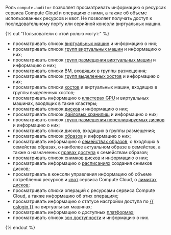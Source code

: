 Роль `compute.auditor` позволяет просматривать информацию о ресурсах сервиса Compute Cloud и операциях с ними, а также об объеме использованных ресурсов и квот. Не позволяет получать доступ к последовательному порту или серийной консоли виртуальных машин.

{% cut "Пользователи с этой ролью могут:" %}

* просматривать список [виртуальных машин](../../compute/concepts/vm.md) и информацию о них;
* просматривать список [групп виртуальных машин](../../compute/concepts/instance-groups/index.md) и информацию о них;
* просматривать список [групп размещения виртуальных машин](../../compute/concepts/placement-groups.md) и информацию о них;
* просматривать списки ВМ, входящих в группы размещения;
* просматривать список [групп выделенных хостов](../../compute/concepts/dedicated-host.md#host-group-size) и информацию о них;
* просматривать списки [хостов](../../compute/concepts/dedicated-host.md) и виртуальных машин, входящих в группы выделенных хостов;
* просматривать информацию о [кластерах GPU](../../compute/concepts/gpus.md#gpu-clusters) и виртуальных машинах, входящих в такие кластеры;
* просматривать список [дисков](../../compute/concepts/disk.md) и информацию о них;
* просматривать список [файловых хранилищ](../../compute/concepts/filesystem.md) и информацию о них;
* просматривать список [групп размещения нереплицируемых дисков](../../compute/concepts/disk-placement-group.md) и информацию о них;
* просматривать списки дисков, входящих в группы размещения;
* просматривать список [образов](../../compute/concepts/image.md) и информацию о них;
* просматривать информацию о [семействах образов](../../compute/concepts/image.md#family), о входящих в семейства образах, о наиболее актуальном образе в семействе, а также о назначенных [правах доступа](../../iam/concepts/access-control/index.md) к семействам образов;
* просматривать список [снимков дисков](../../compute/concepts/snapshot.md) и информацию о них;
* просматривать информацию о [расписаниях](../../compute/concepts/snapshot-schedule.md) создания снимков дисков;
* просматривать в консоли управления информацию об объеме потребления ресурсов и [квот](../../compute/concepts/limits.md#compute-quotas) сервиса Compute Cloud, о [лимитах дисков](../../compute/concepts/limits.md#compute-limits-disks);
* просматривать списки операций с ресурсами сервиса Compute Cloud, а также информацию об этих операциях;
* просматривать информацию о статусе настройки доступа по [{{ oslogin }}](../../organization/concepts/os-login.md) на виртуальных машинах;
* просматривать информацию о доступных [платформах](../../compute/concepts/vm-platforms.md);
* просматривать список [зон доступности](../../overview/concepts/geo-scope.md) и информацию о них.

{% endcut %}

